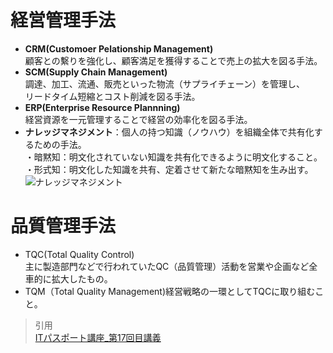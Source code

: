 # 経営管理手法   
* **CRM(Customoer Pelationship Management)**  
顧客との繫りを強化し、顧客満足を獲得することで売上の拡大を図る手法。  
* **SCM(Supply Chain Management)**  
調達、加工、流通、販売といった物流（サプライチェーン）を管理し、  
リードタイム短縮とコスト削減を図る手法。  
* **ERP(Enterprise Resource Plannning)**  
経営資源を一元管理することで経営の効率化を図る手法。  
* **ナレッジマネジメント**：個人の持つ知識（ノウハウ）を組織全体で共有化するための手法。  
・暗黙知：明文化されていない知識を共有化できるように明文化すること。  
・形式知：明文化した知識を共有、定着させて新たな暗黙知を生み出す。  
![ナレッジマネジメント](https://gyazo.com/15da9b7caca90f547e9650917987b037)  
# 品質管理手法  
* TQC(Total Quality Control)  
主に製造部門などで行われていたQC（品質管理）活動を営業や企画など全車的に拡大したもの。  
* TQM（Total Quality Management)経営戦略の一環としてTQCに取り組むこと。  

> 引用  
[ITパスポート講座_第17回目講義](https://www.youtube.com/watch?v=ai35LJmJEI4&list=PLC9xywNMIf9jgTizhye6GyPjZcuPZ9ou5&index=18)
